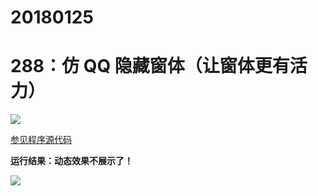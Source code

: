# 20180125

# 288：仿 QQ 隐藏窗体（让窗体更有活力）

<img src="http://image.renkaigis.com/keepcoding/2018012501.png">

<a href="https://github.com/renkaigis/KeepCoding/tree/master/2018/01/25" target="_blank">参见程序源代码</a>

**运行结果：动态效果不展示了！**

<img src="http://image.renkaigis.com/keepcoding/2018012502.png">



